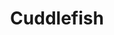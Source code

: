 ---
layout: place
title: Cuddlefish
permalink: /georgia/dunwoody/cuddlefish.html
stateAbbr: GA
stateName: Georgia
cityName: Dunwoody
seo:
  type: restaurant
  links: https://www.cuddlefishatl.com/
place_id: ChIJtdKgDAcJ9YgRRp3VA6b9tGU
photos:
  - name: >-
      places/ChIJtdKgDAcJ9YgRRp3VA6b9tGU/photos/AeeoHcKMdNETGSjCAXwGFLQdxXZ9kSg2AmcViJNQRQOaLESxd22fd7T7jqml6JDIvdclfQGwAddE35Eihqg4z_Xz_r_od9TN0pDkDgJ4rrgcltDYDXW5_gOh-mRVEpAEG9CxeG6Gi-A_s1OSbXpKPEhS_EEYo9pifWOgWnGXnAguEwTn5xP67JzoZZLdz-W0GQNoXyaxj3idRdv63xSzRbLhg63hS4GxLUB3m_passJ_x7xYBp0rShRFozB1s69wWpowlL-gUTnswbyOWWOhfRHW13PxjIFSoWpaVhf4obKeldC6mQS7FMngWqJtFiOmdxx0r5qJIz3i5bb2ExfoKdR0bcgMoGn17lTjZ2MfVm3zEJAkQj6EnhpQ2zeV6G40LaQV3ItptMzPEjkm4ZzfbOk_Ou5nnCdmA7CwBJ5e6lI34kGCVepANbfskdoqKgnRjBSq
    widthPx: 1500
    heightPx: 1000
    authorAttributions:
      - displayName: Atlanta Coffee Shops
        uri: https://maps.google.com/maps/contrib/114172722030166036832
        photoUri: >-
          https://lh3.googleusercontent.com/a-/ALV-UjWoBMkzb5KshtEOzq51twNP4USaNDLhrorWY7TwsseXQ3NO2yU=s100-p-k-no-mo
    flagContentUri: >-
      https://www.google.com/local/imagery/report/?cb_client=maps_api_places.places_api&image_key=!1e10!2sCIABIhADycKzdCflJGffeEcABrO8&hl=en-US
    googleMapsUri: >-
      https://www.google.com/maps/place//data=!3m4!1e2!3m2!1sCIABIhADycKzdCflJGffeEcABrO8!2e10!4m2!3m1!1s0x88f509070ca0d2b5:0x65b4fda603d59d46
  - name: >-
      places/ChIJtdKgDAcJ9YgRRp3VA6b9tGU/photos/AeeoHcKZ49VK3_AzCl9DvkGiCgFIta518TcU-odpAW4rHbBu1uBQlthGMhNzmmHh2RcUOa0p_CutaRXUisz6pY1iGBxZ7fhq6Y8xnbC0upLP2Jq3o6mjex0GtQ7ObcVqFpirOYh8qSpyy5bJgAjxZdDv4XWMxsAm9Po6u8rdKfqCbLcgI-eu_EjRUnovjbLIXA4U1-ZbU9ERahMKCmps7Pa3yYNA_2mrjXvYUX92otdt5Uim86t-vdmUJ1uK-gQJej7v6ihn5uOTLinrgXTmHr6uW242UR2iORpDxFqZA3SeFv4bVPU34GdHGOW9jC6wNIdpLtkQeT5utWkkMqE7keN1VjYXf0ja7qhDKnX-JyKqAOV8FxmmfM3XjP1Y4I06jf6erngFtpGGfDJzlyKJLxW1x4Z9tKZcjvFaWOtrbHmlTGScnVWLFLIZSGmCudLGBw
    widthPx: 4032
    heightPx: 2268
    authorAttributions:
      - displayName: Angel C
        uri: https://maps.google.com/maps/contrib/108985633306450638366
        photoUri: >-
          https://lh3.googleusercontent.com/a-/ALV-UjWyJdbuAa6HsVsI5s4wM6c_Kqr_iTyUSWH96Y9p_zo4Qu99XL8U8g=s100-p-k-no-mo
    flagContentUri: >-
      https://www.google.com/local/imagery/report/?cb_client=maps_api_places.places_api&image_key=!1e10!2sCIABIhAA3ilWHiVegGgEWjkAAY7i&hl=en-US
    googleMapsUri: >-
      https://www.google.com/maps/place//data=!3m4!1e2!3m2!1sCIABIhAA3ilWHiVegGgEWjkAAY7i!2e10!4m2!3m1!1s0x88f509070ca0d2b5:0x65b4fda603d59d46
  - name: >-
      places/ChIJtdKgDAcJ9YgRRp3VA6b9tGU/photos/AeeoHcKH99D3ZXJuEnrP9VNJrjRE6dajUdcmJJa91_6A5sYaxLwlPE1M_bxpy6AItZf858rgY673yg2Vq9B0tv8UVAfYzYmb69U5QtK-0mxnLWL1PjQhQE7xq0UM_V4RpUlD_dPGO9mi0r4NdnAcrG9WmQHdAuDEsEsj-MX7m6k1PfnJuwBgcGhQgDUfl-6Ohh0ANmf0nJtW3Y-Zyu7CrAhV01AMseEUyEIhuE2UmQFlywNmKvXdwK8Jh5UxLfG0svm5VKwhyPO0nA9kpaR5AH0KoSJvJuZIVZA99ROPSPZv-phTDG90_ROHlcOjxik5IerknRa0E5ru0S3h1O_0GsNHg3ePHYXPAddLL7fRf5LKOiZvgpn2jrGahawSfYOAr1e3Zm_9k2tq0PQT49frnVcF3WF8cS3P-CKIctPxEbZ6EAHvnp2u
    widthPx: 2964
    heightPx: 3429
    authorAttributions:
      - displayName: Thao Truong
        uri: https://maps.google.com/maps/contrib/110235495092038746543
        photoUri: >-
          https://lh3.googleusercontent.com/a-/ALV-UjXnxg5-hrBtyJUckzcb2_xvp1EHDAJoL-Il5OGgQV37h2hp3ct7gw=s100-p-k-no-mo
    flagContentUri: >-
      https://www.google.com/local/imagery/report/?cb_client=maps_api_places.places_api&image_key=!1e10!2sCIHM0ogKEICAgMDwhOq5tQE&hl=en-US
    googleMapsUri: >-
      https://www.google.com/maps/place//data=!3m4!1e2!3m2!1sCIHM0ogKEICAgMDwhOq5tQE!2e10!4m2!3m1!1s0x88f509070ca0d2b5:0x65b4fda603d59d46
  - name: >-
      places/ChIJtdKgDAcJ9YgRRp3VA6b9tGU/photos/AeeoHcKbMcCYKfYwMaRvs6WjXoW5VE5cFPFysPYDzUTYEK48gSmpuOAc8iH0-V8BzMAdU4MVviRJpHJhI-Kc1YBYLOMdibKq7bF8_03jjjh3ihMTjFpTN1YtkL2ZSCRstFZRYu4_XNtStIxAHqaT2S1OX9U592K5-tUHhjSEyDK-UYQOsCPigcMYufEvkCtrm2dYurnYoN8BYfoopy09wDlRAUAeX9nX0gqhtf69ZgiqDslFzyf8TL58HRBYc_ivDBUAfPlOk4s8QLEiS2w_sXcdW0-kn3kX-WLakxlpUY3wm_9Ql4fA6Mt9e4CTWMlIJ_FEhCDKr4cmU_4aiFke8B8FPxyeoJ_-oRt3VqlqmdmqFnc5PEUmPhoH70d7jQ9IgTFnicZQ4r_C2IhemYu-Ya_vwUluHXxbDBoYKiVXto1ethjquE60elmQKuYXyIoJVVCe
    widthPx: 3024
    heightPx: 4032
    authorAttributions:
      - displayName: Chase Carlson
        uri: https://maps.google.com/maps/contrib/110344744800010990650
        photoUri: >-
          https://lh3.googleusercontent.com/a-/ALV-UjWg_ZmiFYU3iDNQ6fCHu5pDpNns6Wg3unV0R1Giib9Swdfincc2=s100-p-k-no-mo
    flagContentUri: >-
      https://www.google.com/local/imagery/report/?cb_client=maps_api_places.places_api&image_key=!1e10!2sCIABIhADydERAAOrEWf3HzwAAdEG&hl=en-US
    googleMapsUri: >-
      https://www.google.com/maps/place//data=!3m4!1e2!3m2!1sCIABIhADydERAAOrEWf3HzwAAdEG!2e10!4m2!3m1!1s0x88f509070ca0d2b5:0x65b4fda603d59d46
  - name: >-
      places/ChIJtdKgDAcJ9YgRRp3VA6b9tGU/photos/AeeoHcKeVitYdyx5coVWBZ_DlSLkYm-0H0tCF82LUbZb769uT3A1xHl8d-rdhjsqQJMvWvR9JSclFAJGuWP69bM4gxR3OViBkqAUFTZyp0FXXbXMfqB6s32wDMoSKSOHuEI3hj9OkqhkHcUOfRcXecKqJUefKBL6rXnAWR9OBHJwXnynDXZmEQBjyt0DVfUSVPiq4--AmV0lPtFNJ-ZwJCL0A5LucwQHNXg_l_fGykr44pLHC96-j6o9bYyjJjSszn1o4OS265n0BXMCj88sBVDrYVV8w6csqWQx-toTrDJxFWUCL9odEtU2zy5eOy9vSzgjRYN6tWZSDvHjCx-9Tzsml5O4cho5c9jT_5FCARlE3na-zxhJNpI143RTdI3uJHEIbNHpP1ZVEmKMmWm7eCRI3B7yNH-e7sbPyqedpamW9Awwog
    widthPx: 4800
    heightPx: 3200
    authorAttributions:
      - displayName: Manisa Woodson
        uri: https://maps.google.com/maps/contrib/104772378985765832613
        photoUri: >-
          https://lh3.googleusercontent.com/a-/ALV-UjWl3jandIi0Ujv0Ly-tvmavcTbbJ59OrwtOBdWyMG7Q2wpI1sChmA=s100-p-k-no-mo
    flagContentUri: >-
      https://www.google.com/local/imagery/report/?cb_client=maps_api_places.places_api&image_key=!1e10!2sCIHM0ogKEICAgMCIqM3xIw&hl=en-US
    googleMapsUri: >-
      https://www.google.com/maps/place//data=!3m4!1e2!3m2!1sCIHM0ogKEICAgMCIqM3xIw!2e10!4m2!3m1!1s0x88f509070ca0d2b5:0x65b4fda603d59d46
  - name: >-
      places/ChIJtdKgDAcJ9YgRRp3VA6b9tGU/photos/AeeoHcLma_w1lzgdS33bkmOzjhWKAIjXNSA3azK1U2FwitfM_AlJgMWmNR3IeYwjtJvsom4CbNugci67LxBcGmbHbwhj3TIST2S_sMX0lgL5HKSFB51N4sQzNN5h0eoqJ4HDV0zUrNgpG3gnc7k9K8F-bvTpRMo5EDR9nm9yyd_cFlqdWkfRIAihBSQkVQsRC1ZrqIM8DVK3WHxnGO_zj_Ld16ls8uCpMJE-NkyNsvm-K9qwEf_KSk2FCsUUD3ikAee8U0KCNtQnzZHjD40Sewy6A74S6EoXPytMMecAOu6hHC3gAqC7qdcETSxwyn23I7CgBz80rgZ8sOe9K2dxfnqagi4RcDBZ8h1LFSl8eLKqPbqtKyxW1PVXMz6bYEyYkpUk8JlW99uRE2L5B0ZifLTnmE1DhcZbIe37NtspjlvQ38E
    widthPx: 3024
    heightPx: 2803
    authorAttributions:
      - displayName: Thao Truong
        uri: https://maps.google.com/maps/contrib/110235495092038746543
        photoUri: >-
          https://lh3.googleusercontent.com/a-/ALV-UjXnxg5-hrBtyJUckzcb2_xvp1EHDAJoL-Il5OGgQV37h2hp3ct7gw=s100-p-k-no-mo
    flagContentUri: >-
      https://www.google.com/local/imagery/report/?cb_client=maps_api_places.places_api&image_key=!1e10!2sCIHM0ogKEICAgMDwhOq5JQ&hl=en-US
    googleMapsUri: >-
      https://www.google.com/maps/place//data=!3m4!1e2!3m2!1sCIHM0ogKEICAgMDwhOq5JQ!2e10!4m2!3m1!1s0x88f509070ca0d2b5:0x65b4fda603d59d46
  - name: >-
      places/ChIJtdKgDAcJ9YgRRp3VA6b9tGU/photos/AeeoHcJxlhFm-MxFcdUp3ABgw6uvX3qP9274WqO-2iyRmS31Zm2wzYM8g4wCEVC8--vzjDfmTk-b7yp8aotNlcDVc9aOtGLofQ_p7NUqQbQ1QWgp-7bVRme-0rPtBN9zEovJNATvl4S5Hwe72ZhZdEL9KYCEDrP5j7wgE0itarYSoCLE-U86ELsDBNhHn__I8YKiwMmPuKqasRFP9ukbQ0ZGmHkzI986u5jOKYbOUiZiizYYJDBHZGKRJo_-dpsQ1ZTJtbEuuTNswXGWWf4KeBkjs6Sx6_FAcbR1tkdWBLe9LxT1jf202XrkJn0K51u7jcL7oxcGrX7zJ53aSX7Vr-0oQ4DqfavoNZ14F0E3NYHsjD0-EgyBqk9V7FNTY6DYs4u6rCfXkG00nXXm8gG9wU7qn9CLNlsUzH9zAzeNhxM8yReHmw
    widthPx: 3024
    heightPx: 4032
    authorAttributions:
      - displayName: Thao Truong
        uri: https://maps.google.com/maps/contrib/110235495092038746543
        photoUri: >-
          https://lh3.googleusercontent.com/a-/ALV-UjXnxg5-hrBtyJUckzcb2_xvp1EHDAJoL-Il5OGgQV37h2hp3ct7gw=s100-p-k-no-mo
    flagContentUri: >-
      https://www.google.com/local/imagery/report/?cb_client=maps_api_places.places_api&image_key=!1e10!2sCIHM0ogKEICAgMDwhOq5RQ&hl=en-US
    googleMapsUri: >-
      https://www.google.com/maps/place//data=!3m4!1e2!3m2!1sCIHM0ogKEICAgMDwhOq5RQ!2e10!4m2!3m1!1s0x88f509070ca0d2b5:0x65b4fda603d59d46
  - name: >-
      places/ChIJtdKgDAcJ9YgRRp3VA6b9tGU/photos/AeeoHcIR0d_I2m4GtNtxzmS2Mn3BAy-_rsif0cTIgJH6k78qtt_qS-nfKLn2Z3gWMjSaN-t-xzz8WzNHYQq4gHm7LMaqINCou8NOKZAkgN4r1VG-WBAQTDjVt28BY-1egPCr4lnJJVAHqrlDRUOy4p2L8jAFug0FyKj13ZK-CFVlHFVUcPuuGnsgrAO3LwN78SZTxdfoWj0VJU4oMlAO4MPJ8XkRWnNSLD6x6-qB7Wra4HOxFG8PKi-VFYvRix2IAl6khvZeXrh6W_HScyj_1-Z4oC-02FM3XhJTdv83ioTSndIUJ0_I6t86SyS5TvuDsGe9PG7W0gfTiWLfOUo5bcLtQSZSvLpIkpog7lpr5MZ66IRil1TeaM5f-t2LQMRw5_z0tBRyxCW9xkiuGqW75sJw57sTx5OLsOBsKlllFNCGdYJ8qPtB
    widthPx: 3024
    heightPx: 4032
    authorAttributions:
      - displayName: Meredith Fulmer
        uri: https://maps.google.com/maps/contrib/102524933911060415788
        photoUri: >-
          https://lh3.googleusercontent.com/a-/ALV-UjVWOW1gHKdksXESH0yVATEW4AzHnScq7becjsDs185z9_2jph0=s100-p-k-no-mo
    flagContentUri: >-
      https://www.google.com/local/imagery/report/?cb_client=maps_api_places.places_api&image_key=!1e10!2sCIHM0ogKEICAgMDI49zvpwE&hl=en-US
    googleMapsUri: >-
      https://www.google.com/maps/place//data=!3m4!1e2!3m2!1sCIHM0ogKEICAgMDI49zvpwE!2e10!4m2!3m1!1s0x88f509070ca0d2b5:0x65b4fda603d59d46
  - name: >-
      places/ChIJtdKgDAcJ9YgRRp3VA6b9tGU/photos/AeeoHcIGLTv_KllNlyz4khYqlmlLSusLkgVsJX0l8UO-awOI_ZbD7xlSaVcc4O-MMhzei-lgythbbgSlcYSzBboymGUURNG-rU4afEvc0qIZiYBqDGBFzZ2jBfOav2fEBxo2VbsaX7MJ3aFwJfQ8pss9v23LuHpDd3OgvPzvNSFz6Lxglaawdm8ZvVO_3QxorXOHsPOhmIKXavH1JOxiGNs5THtmwlBVDda66OlmuWLa0DwYCGm-NXTftn-In7Rq9fj9dqVBe-6GqZL78VKFthQMTty2s6sqEgFOAFZxqUJsUKBJhzn0X0XvbGm7VZDNmO7xIzvzfaCkHhQCtLQW5GUn9okoXQmX5j1AnmruQ2Ny2lc-02_ZJBr9zxhIrePxYDnKodES_79JKj6YDgsKSn2zBPeP-1nTVQVnYeSwnJ_Vph2ZMY0kTXC5o2iqtZJ5ypjk
    widthPx: 1500
    heightPx: 1000
    authorAttributions:
      - displayName: Atlanta Coffee Shops
        uri: https://maps.google.com/maps/contrib/114172722030166036832
        photoUri: >-
          https://lh3.googleusercontent.com/a-/ALV-UjWoBMkzb5KshtEOzq51twNP4USaNDLhrorWY7TwsseXQ3NO2yU=s100-p-k-no-mo
    flagContentUri: >-
      https://www.google.com/local/imagery/report/?cb_client=maps_api_places.places_api&image_key=!1e10!2sCIABIhADydERiQA9n2ffeEQACp9X&hl=en-US
    googleMapsUri: >-
      https://www.google.com/maps/place//data=!3m4!1e2!3m2!1sCIABIhADydERiQA9n2ffeEQACp9X!2e10!4m2!3m1!1s0x88f509070ca0d2b5:0x65b4fda603d59d46
  - name: >-
      places/ChIJtdKgDAcJ9YgRRp3VA6b9tGU/photos/AeeoHcJ_mUvR5jld5l-mHdgpyCc1JvQxyiqTAy-VZbsL2u8t688b4LE8yRsguvulyqL7LCLRv_OpPSn2jWXHjNA_eNPP8_Hk1pV8RT0RfGEY4I0hbIl8RUtobi8ih6nVOfjsoshnK02yOKiSZYmX_7oZKzq6tQSza4lnGjp-jaZ_mkSeD2ACoSa3XVPC2owthg7JTxJf12-ANM-fn8DtcWBaYM10leeahjJopNSs9i1TkfhN7n2rbxLizhfH45xekHKjP35QrDzSIayLzvDYojO028eWKlWB194bLIyI8oQDvwXKf5uFtNNMB7IxG5kq_vBqw3-xTFm460aK1ZZYx5U9FVCQBIrIti8SnZ5eOLMrpEYvOVEKLeWlwzF6VLoutMuEIHWiCSIQRxDBhC_4ZTqWZkY3RML7XdPQm7F271WKzIM-L48
    widthPx: 3024
    heightPx: 4032
    authorAttributions:
      - displayName: Vera Lin
        uri: https://maps.google.com/maps/contrib/100064275350353994468
        photoUri: >-
          https://lh3.googleusercontent.com/a/ACg8ocKs11QoNJbypLNj2neJCINdCbGRJTAYpYk1g7n1TBmg_LEdZw=s100-p-k-no-mo
    flagContentUri: >-
      https://www.google.com/local/imagery/report/?cb_client=maps_api_places.places_api&image_key=!1e10!2sCIHM0ogKEICAgMDw1Ob0gAE&hl=en-US
    googleMapsUri: >-
      https://www.google.com/maps/place//data=!3m4!1e2!3m2!1sCIHM0ogKEICAgMDw1Ob0gAE!2e10!4m2!3m1!1s0x88f509070ca0d2b5:0x65b4fda603d59d46
address: 290 High St, Dunwoody, GA 30346, USA
street: 290 High St
city: Dunwoody
state: GA
zip: '30346'
country: USA
neighborhood: Perimeter Center
latitude: '33.923707'
longitude: '-84.346420'
accessibility_options:
  wheelchairAccessibleParking: true
  wheelchairAccessibleEntrance: true
  wheelchairAccessibleSeating: true
business_status: OPERATIONAL
name: Cuddlefish
google_maps_links:
  directionsUri: >-
    https://www.google.com/maps/dir//''/data=!4m7!4m6!1m1!4e2!1m2!1m1!1s0x88f509070ca0d2b5:0x65b4fda603d59d46!3e0
  placeUri: https://maps.google.com/?cid=7328761383109369158
  writeAReviewUri: >-
    https://www.google.com/maps/place//data=!4m3!3m2!1s0x88f509070ca0d2b5:0x65b4fda603d59d46!12e1
  reviewsUri: >-
    https://www.google.com/maps/place//data=!4m4!3m3!1s0x88f509070ca0d2b5:0x65b4fda603d59d46!9m1!1b1
  photosUri: >-
    https://www.google.com/maps/place//data=!4m3!3m2!1s0x88f509070ca0d2b5:0x65b4fda603d59d46!10e5
primary_type: Restaurant
opening_hours:
  regular: null
  current: null
secondary_opening_hours:
  regular:
    weekdayDescriptions: null
    type: null
  current:
    weekdayDescriptions: null
    type: null
phone: (678) 994-2715
price_level: null
price_range: null
rating: '4.3'
rating_count: 0
website: https://www.cuddlefishatl.com/
description: >-
  Explore Cuddlefish in Dunwoody$$$Cuddlefish in Dunwoody, GA, stands out as a
  modern sushi restaurant blending fresh flavors and elegant vibes for those
  seeking top-rated sushi options nearby. This spot features a spacious
  atmosphere with a dedicated temaki bar and cafe, perfect for enjoying hand
  rolls, appetizers, and a selection of beverages like sake and coffee in a
  welcoming setting. Accessibility is a key highlight, with wheelchair-friendly
  parking, entrances, and seating, making it easy for everyone to savor
  inventive dishes that cater to sushi enthusiasts. The menu showcases a variety
  of Japanese-inspired eats, ideal for casual meetups or groups looking for
  sushi places near me that prioritize quality and comfort. With ample outdoor
  seating and convenient parking, it's a go-to choice for anyone exploring the
  best sushi restaurants in the area.
generative_summary: >-
  Explore Cuddlefish in Dunwoody$$$Cuddlefish in Dunwoody, GA, stands out as a
  modern sushi restaurant blending fresh flavors and elegant vibes for those
  seeking top-rated sushi options nearby. This spot features a spacious
  atmosphere with a dedicated temaki bar and cafe, perfect for enjoying hand
  rolls, appetizers, and a selection of beverages like sake and coffee in a
  welcoming setting. Accessibility is a key highlight, with wheelchair-friendly
  parking, entrances, and seating, making it easy for everyone to savor
  inventive dishes that cater to sushi enthusiasts. The menu showcases a variety
  of Japanese-inspired eats, ideal for casual meetups or groups looking for
  sushi places near me that prioritize quality and comfort. With ample outdoor
  seating and convenient parking, it's a go-to choice for anyone exploring the
  best sushi restaurants in the area.
generative_disclosure: Summarized by AI using the Grok-3-Mini model.
reviews:
  - name: >-
      places/ChIJtdKgDAcJ9YgRRp3VA6b9tGU/reviews/ChZDSUhNMG9nS0VJQ0FnTUR3aE9xNWVREAE
    relativePublishTimeDescription: 3 weeks ago
    rating: 5
    text:
      text: >-
        We did the Temaki Tasting. I highly recommend because you can try a
        little bit of everything. I had a couple favorites in there like the
        Shrimp Katsu Temaki, Crispy Spicy Tuna Temaki, Taiwanese Chicken Nuggets
        and Crab and Scallops Temaki. The server recommended this sake because
        it’s popular. It was easy to drink but if you don’t like sweet, try
        their other options. They have an array of sake, wines, and beers that
        are displayed.


        It was a busy night as it was their soft opening so we waited a little
        and got to take a look at their menu. We were well taken care of. Our
        server recommended drinks and food which was nice!


        The atmosphere is spacious, clean, elegant. You walk in and you’ll see
        the temaki bar to the left and cafe to the right. Their lattes sound
        good but we didnt get to try them yet. Their breads are a must try! They
        have an assortment of flavors. All yummy.


        Try out Cuddlefish for a delectable meal. What a treat this was!
      languageCode: en
    originalText:
      text: >-
        We did the Temaki Tasting. I highly recommend because you can try a
        little bit of everything. I had a couple favorites in there like the
        Shrimp Katsu Temaki, Crispy Spicy Tuna Temaki, Taiwanese Chicken Nuggets
        and Crab and Scallops Temaki. The server recommended this sake because
        it’s popular. It was easy to drink but if you don’t like sweet, try
        their other options. They have an array of sake, wines, and beers that
        are displayed.


        It was a busy night as it was their soft opening so we waited a little
        and got to take a look at their menu. We were well taken care of. Our
        server recommended drinks and food which was nice!


        The atmosphere is spacious, clean, elegant. You walk in and you’ll see
        the temaki bar to the left and cafe to the right. Their lattes sound
        good but we didnt get to try them yet. Their breads are a must try! They
        have an assortment of flavors. All yummy.


        Try out Cuddlefish for a delectable meal. What a treat this was!
      languageCode: en
    authorAttribution:
      displayName: Thao Truong
      uri: https://www.google.com/maps/contrib/110235495092038746543/reviews
      photoUri: >-
        https://lh3.googleusercontent.com/a-/ALV-UjXnxg5-hrBtyJUckzcb2_xvp1EHDAJoL-Il5OGgQV37h2hp3ct7gw=s128-c0x00000000-cc-rp-mo-ba4
    publishTime: '2025-03-23T13:23:24.992376Z'
    flagContentUri: >-
      https://www.google.com/local/review/rap/report?postId=ChZDSUhNMG9nS0VJQ0FnTUR3aE9xNWVREAE&d=17924085&t=1
    googleMapsUri: >-
      https://www.google.com/maps/reviews/data=!4m6!14m5!1m4!2m3!1sChZDSUhNMG9nS0VJQ0FnTUR3aE9xNWVREAE!2m1!1s0x88f509070ca0d2b5:0x65b4fda603d59d46
  - name: >-
      places/ChIJtdKgDAcJ9YgRRp3VA6b9tGU/reviews/ChdDSUhNMG9nS0VJQ0FnTUR3MU9hMHZ3RRAB
    relativePublishTimeDescription: 3 weeks ago
    rating: 1
    text:
      text: >-
        Foul fish... I normally don't write bad reviews, but people can get
        really sick here.


        I was so excited to try Jason Liang's new restaurant and came for lunch
        during their soft opening. Interior and plating- beautiful; hostess and
        server- friendly and professional; food- reason for concern.


        I ordered their poke bowl because it had my favorite fish (yellow tail,
        salmon, and tuna) and I didn't want to order 5 temaki at the temaki bar.
        The poke looked cute, but when I took my first bite, it tasted
        overwhelming of sushi rice vinegar followed by some chili based sauce
        masking bad (if not already spoiled) tuna. I really hate wasting food,
        so I tried to at least eat the avocado, salmon, and yellow tail. I got
        through half and felt ill. The server was super sweet and tried to help
        me, but I just wanted to leave.


        I understand if the cuts of poke bowl are ugly cuts and maybe even the
        brown parts of salmon, but don't put food that's about to spoil into
        people's food. Really disappointed and expected better quality. Will not
        return even to their café half.
      languageCode: en
    originalText:
      text: >-
        Foul fish... I normally don't write bad reviews, but people can get
        really sick here.


        I was so excited to try Jason Liang's new restaurant and came for lunch
        during their soft opening. Interior and plating- beautiful; hostess and
        server- friendly and professional; food- reason for concern.


        I ordered their poke bowl because it had my favorite fish (yellow tail,
        salmon, and tuna) and I didn't want to order 5 temaki at the temaki bar.
        The poke looked cute, but when I took my first bite, it tasted
        overwhelming of sushi rice vinegar followed by some chili based sauce
        masking bad (if not already spoiled) tuna. I really hate wasting food,
        so I tried to at least eat the avocado, salmon, and yellow tail. I got
        through half and felt ill. The server was super sweet and tried to help
        me, but I just wanted to leave.


        I understand if the cuts of poke bowl are ugly cuts and maybe even the
        brown parts of salmon, but don't put food that's about to spoil into
        people's food. Really disappointed and expected better quality. Will not
        return even to their café half.
      languageCode: en
    authorAttribution:
      displayName: Vera Lin
      uri: https://www.google.com/maps/contrib/100064275350353994468/reviews
      photoUri: >-
        https://lh3.googleusercontent.com/a/ACg8ocKs11QoNJbypLNj2neJCINdCbGRJTAYpYk1g7n1TBmg_LEdZw=s128-c0x00000000-cc-rp-mo
    publishTime: '2025-03-23T21:30:44.036119Z'
    flagContentUri: >-
      https://www.google.com/local/review/rap/report?postId=ChdDSUhNMG9nS0VJQ0FnTUR3MU9hMHZ3RRAB&d=17924085&t=1
    googleMapsUri: >-
      https://www.google.com/maps/reviews/data=!4m6!14m5!1m4!2m3!1sChdDSUhNMG9nS0VJQ0FnTUR3MU9hMHZ3RRAB!2m1!1s0x88f509070ca0d2b5:0x65b4fda603d59d46
  - name: >-
      places/ChIJtdKgDAcJ9YgRRp3VA6b9tGU/reviews/ChdDSUhNMG9nS0VJQ0FnTUR3NFBQN2tRRRAB
    relativePublishTimeDescription: a week ago
    rating: 2
    text:
      text: >-
        TLDR: Pricy as heck for a “smaller than what appears on camera” food.
        Won’t be back.


        Visited yesterday in their soft opening so I’ll be criticizing softly.


        I called in for a reservation and the host did a great job and was very
        friendly and pleasant.


        Restaurant was empty at this hour and as we sat, the same server came
        back twice to ask us if other people were coming and I’ve answered him
        twice that there will be 4 people total. Seems unprofessional. He should
        know how many people based on the reservation and not ask me 2x if we
        were waiting on more people… but oh well, he is probably very new as a
        server.


        We ordered 2 appetizers, the fried tofu which was I think $14? Came with
        5 pieces of 2 inch tofus. Came to,.. $3 a piece? For tofu? lol…. Scam.
        We also ordered fried chicken. Which was just a different name for
        Taiwanese chicken nuggets. $10, not too unreasonable. But the worst part
        of this? Those 2 overpriced snacks was 40 minutes long to make for no
        reason at all considering the restaurant was empty. Had to ask the
        server 3x if it was coming instead of him letting us know how our food
        was doing. Apparently he said it is supposed to be served with our
        temaki? It’s appetizer no? Are we supposed to sit there with our waters
        for 40 minutes? This displeased me.


        My friend ordered their in-house made sake and they were out. We asked
        him about their other sake options but he did not understand what he was
        selling. Need more training for sure. Beer took him 20 minutes to grab….
        Again…. In a n empty restaurant. Never asked us if we wanted our tea hot
        or cold so they messed up on the order.


        Now let’s talk about the temaki. I think Atlanta restaurant owners just
        love scamming people with these prices. Some of the original concept of
        temaki restaurants in west coast and NYC doesn’t even charge this much
        for a 2 inch mini bites. Kazunori, which is one of the OG temaki
        restaurants charge $36 (tip included) for 5 PREMIUM hand rolls that
        includes, yellowtail, salmon, otoro, lobster, and lastly creamy
        scallops. What do I get for $32 in Cuddlefish? yellowtail, salmon ,
        shrimp tempura (cheap crap), crab scallop, and 3 think slices of
        avocados (a HUGE scam). Easy to say I will not be coming back.


        Another annoying reason would be these plastic that covers the nori… I
        get the point of trying to keep it fresh but the point of the nori is if
        you’re serving me 5 temaki at the same time like some of the other
        restaurants I’ve had it in. Waiting an hour for 2 bites of food that I
        have to push plastic out of IS NOT a good experience. Also waiting an
        hour for 5 pieces of “snacks” isn’t great. We all left very hungry and
        disappointed. Is the food good? It’s okay. Definitely wouldn’t rave
        about it. The best thing I liked from it was the crab scallop.


        The biggest turn off is prices. Atmosphere was probably the best thing
        they offer. Also manager took a while going back and forth trying to
        figure out how to check us out. Definitely need to work on their kinks.
        Service being crap is fine, but the food needs to cover that lack there
        of. Which it did not.


        Despite my review I know this place will do well, because Atlantans do
        not know the value of the food they’re eating because it’s simply the
        new “hype”.
      languageCode: en
    originalText:
      text: >-
        TLDR: Pricy as heck for a “smaller than what appears on camera” food.
        Won’t be back.


        Visited yesterday in their soft opening so I’ll be criticizing softly.


        I called in for a reservation and the host did a great job and was very
        friendly and pleasant.


        Restaurant was empty at this hour and as we sat, the same server came
        back twice to ask us if other people were coming and I’ve answered him
        twice that there will be 4 people total. Seems unprofessional. He should
        know how many people based on the reservation and not ask me 2x if we
        were waiting on more people… but oh well, he is probably very new as a
        server.


        We ordered 2 appetizers, the fried tofu which was I think $14? Came with
        5 pieces of 2 inch tofus. Came to,.. $3 a piece? For tofu? lol…. Scam.
        We also ordered fried chicken. Which was just a different name for
        Taiwanese chicken nuggets. $10, not too unreasonable. But the worst part
        of this? Those 2 overpriced snacks was 40 minutes long to make for no
        reason at all considering the restaurant was empty. Had to ask the
        server 3x if it was coming instead of him letting us know how our food
        was doing. Apparently he said it is supposed to be served with our
        temaki? It’s appetizer no? Are we supposed to sit there with our waters
        for 40 minutes? This displeased me.


        My friend ordered their in-house made sake and they were out. We asked
        him about their other sake options but he did not understand what he was
        selling. Need more training for sure. Beer took him 20 minutes to grab….
        Again…. In a n empty restaurant. Never asked us if we wanted our tea hot
        or cold so they messed up on the order.


        Now let’s talk about the temaki. I think Atlanta restaurant owners just
        love scamming people with these prices. Some of the original concept of
        temaki restaurants in west coast and NYC doesn’t even charge this much
        for a 2 inch mini bites. Kazunori, which is one of the OG temaki
        restaurants charge $36 (tip included) for 5 PREMIUM hand rolls that
        includes, yellowtail, salmon, otoro, lobster, and lastly creamy
        scallops. What do I get for $32 in Cuddlefish? yellowtail, salmon ,
        shrimp tempura (cheap crap), crab scallop, and 3 think slices of
        avocados (a HUGE scam). Easy to say I will not be coming back.


        Another annoying reason would be these plastic that covers the nori… I
        get the point of trying to keep it fresh but the point of the nori is if
        you’re serving me 5 temaki at the same time like some of the other
        restaurants I’ve had it in. Waiting an hour for 2 bites of food that I
        have to push plastic out of IS NOT a good experience. Also waiting an
        hour for 5 pieces of “snacks” isn’t great. We all left very hungry and
        disappointed. Is the food good? It’s okay. Definitely wouldn’t rave
        about it. The best thing I liked from it was the crab scallop.


        The biggest turn off is prices. Atmosphere was probably the best thing
        they offer. Also manager took a while going back and forth trying to
        figure out how to check us out. Definitely need to work on their kinks.
        Service being crap is fine, but the food needs to cover that lack there
        of. Which it did not.


        Despite my review I know this place will do well, because Atlantans do
        not know the value of the food they’re eating because it’s simply the
        new “hype”.
      languageCode: en
    authorAttribution:
      displayName: Kar K
      uri: https://www.google.com/maps/contrib/110456647038442240449/reviews
      photoUri: >-
        https://lh3.googleusercontent.com/a-/ALV-UjXntJY6R_cUX_LNmMSYbp8bjaFZpMWIRbbg9b2HsTR3VP7gMCy4IA=s128-c0x00000000-cc-rp-mo-ba4
    publishTime: '2025-04-02T15:50:34.934257Z'
    flagContentUri: >-
      https://www.google.com/local/review/rap/report?postId=ChdDSUhNMG9nS0VJQ0FnTUR3NFBQN2tRRRAB&d=17924085&t=1
    googleMapsUri: >-
      https://www.google.com/maps/reviews/data=!4m6!14m5!1m4!2m3!1sChdDSUhNMG9nS0VJQ0FnTUR3NFBQN2tRRRAB!2m1!1s0x88f509070ca0d2b5:0x65b4fda603d59d46
  - name: >-
      places/ChIJtdKgDAcJ9YgRRp3VA6b9tGU/reviews/ChdDSUhNMG9nS0VJQ0FnTUR3LWEtVHpBRRAB
    relativePublishTimeDescription: 2 weeks ago
    rating: 5
    text:
      text: >-
        Such a fun experience trying new things and watching the magic happen in
        front of you! Everything I tried was unique and delicious!
      languageCode: en
    originalText:
      text: >-
        Such a fun experience trying new things and watching the magic happen in
        front of you! Everything I tried was unique and delicious!
      languageCode: en
    authorAttribution:
      displayName: Zoe Foy
      uri: https://www.google.com/maps/contrib/109979351286909533316/reviews
      photoUri: >-
        https://lh3.googleusercontent.com/a/ACg8ocLyBIEupJPsgNYmlOFPx3OtXqYukdp6gp6RLAsukP5tgVOT0g=s128-c0x00000000-cc-rp-mo
    publishTime: '2025-03-27T02:02:16.192692Z'
    flagContentUri: >-
      https://www.google.com/local/review/rap/report?postId=ChdDSUhNMG9nS0VJQ0FnTUR3LWEtVHpBRRAB&d=17924085&t=1
    googleMapsUri: >-
      https://www.google.com/maps/reviews/data=!4m6!14m5!1m4!2m3!1sChdDSUhNMG9nS0VJQ0FnTUR3LWEtVHpBRRAB!2m1!1s0x88f509070ca0d2b5:0x65b4fda603d59d46
  - name: >-
      places/ChIJtdKgDAcJ9YgRRp3VA6b9tGU/reviews/ChZDSUhNMG9nS0VJQ0FnTUNJOGNiZldREAE
    relativePublishTimeDescription: a week ago
    rating: 5
    text:
      text: >-
        TLDR: Signature hand rolls were tasty. Flavors complemented each other
        well. Appetizers were great. Customer service was outstanding. Food
        service a bit slow due to busy opening week.


        My coworkers and I work at the hospital nearby and came here after our
        shift. We did not realize it was during their first week of opening.


        Food service was understandably slow as they were still getting a grip
        on things.

        Our waiter, Jimmy was friendly, calm (yet urgent), and fantastic amidst
        hungry customers. He even knew the menu and was able to describe
        anything we asked.


        The manager, Jasmine came out to apologize, checked on us frequently,
        and even helped to serve us (rare quality!). She even comped a part of
        our meal. AMAZING!!


        Overall, a phenomenal dining experience and I would come back despite
        the wait. (I did lol).
      languageCode: en
    originalText:
      text: >-
        TLDR: Signature hand rolls were tasty. Flavors complemented each other
        well. Appetizers were great. Customer service was outstanding. Food
        service a bit slow due to busy opening week.


        My coworkers and I work at the hospital nearby and came here after our
        shift. We did not realize it was during their first week of opening.


        Food service was understandably slow as they were still getting a grip
        on things.

        Our waiter, Jimmy was friendly, calm (yet urgent), and fantastic amidst
        hungry customers. He even knew the menu and was able to describe
        anything we asked.


        The manager, Jasmine came out to apologize, checked on us frequently,
        and even helped to serve us (rare quality!). She even comped a part of
        our meal. AMAZING!!


        Overall, a phenomenal dining experience and I would come back despite
        the wait. (I did lol).
      languageCode: en
    authorAttribution:
      displayName: Ashley Tran
      uri: https://www.google.com/maps/contrib/104585715073867611389/reviews
      photoUri: >-
        https://lh3.googleusercontent.com/a-/ALV-UjUDa-nypPWncowsDaRxyQS6Pg7iB0QMgk1Vl9DFnDYtGMXhgBV1=s128-c0x00000000-cc-rp-mo
    publishTime: '2025-04-02T22:52:33.470013Z'
    flagContentUri: >-
      https://www.google.com/local/review/rap/report?postId=ChZDSUhNMG9nS0VJQ0FnTUNJOGNiZldREAE&d=17924085&t=1
    googleMapsUri: >-
      https://www.google.com/maps/reviews/data=!4m6!14m5!1m4!2m3!1sChZDSUhNMG9nS0VJQ0FnTUNJOGNiZldREAE!2m1!1s0x88f509070ca0d2b5:0x65b4fda603d59d46
review_summary: >-
  Visitor Feedback Highlights$$$Visitors to this sushi spot often rave about the
  creative hand rolls and tasty appetizers, noting that the flavors are fresh
  and exciting for a fun dining experience. While some mention occasional waits
  during busy times, the overall service is described as friendly and attentive,
  with staff going the extra mile to recommend options. A few folks point out
  that prices can feel a bit high for portion sizes, but many agree the unique
  atmosphere and quality make it worth trying for sushi lovers in the
  neighborhood. Despite minor hiccups like service speed, the general consensus
  leans positive, with people appreciating the welcoming vibe and variety that
  keeps things enjoyable. If you're hunting for sushi close to me, this place
  delivers a solid mix of hits that encourage repeat visits with a few tweaks
  for even better satisfaction.
review_disclosure: Summarized by AI using the Grok-3-Mini model.
parking_options:
  freeParkingLot: true
  freeStreetParking: true
  freeGarageParking: true
payment_options:
  acceptsCreditCards: true
  acceptsCashOnly: false
allow_dogs: null
curbside_pickup: false
delivery: true
dine_in: true
good_for_children: null
good_for_groups: null
good_for_sports: null
live_music: null
menu_for_children: null
outdoor_seating: true
reservable: null
restroom: true
serves_beer: true
serves_breakfast: null
serves_brunch: null
serves_cocktails: null
serves_coffee: true
serves_dinner: null
serves_dessert: null
serves_lunch: null
serves_vegetarian_food: null
serves_wine: true
takeout: true
update_category: pro
places_description: null

---